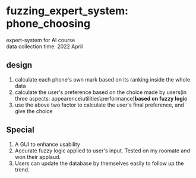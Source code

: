 # fuzzing_expert_system: phone_choosing
expert-system for AI course</br>
data collection time: 2022 April</br>

## design
1. calculate each phone's own mark based on its ranking inside the whole data
2. calculate the user's preference based on the choice made by users(in three aspects: appearence\utilities\performance)**based on fuzzy logic**
3. use the above two factor to calculate the user's final preference, and give the choice

## Special
1. A GUI to enhance usability
2. Accurate fuzzy logic applied to user's input. Tested on my roomate and won their applaud.
3. Users can update the database by themselves easily to follow up the trend.

